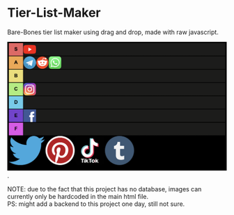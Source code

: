 # Tier-List-Maker

Bare-Bones tier list maker using drag and drop, made with raw javascript.   


![alt text](https://github.com/Procedurally-Generated-Human/Tier-List-Maker/blob/main/Screen%20Shot%202021-10-22%20at%2011.55.07%20PM.png). 

NOTE: due to the fact that this project has no database, images can currently only be hardcoded in the main html file.  
PS: might add a backend to this project one day, still not sure.  
